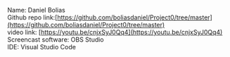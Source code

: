 Name: Daniel Bolias  
Github repo link:[https://github.com/boliasdaniel/Project0/tree/master](https://github.com/boliasdaniel/Project0/tree/master)  
video link: [https://youtu.be/cnjxSyJ0Qq4](https://youtu.be/cnjxSyJ0Qq4)  
Screencast software: OBS Studio  
IDE: Visual Studio Code  
